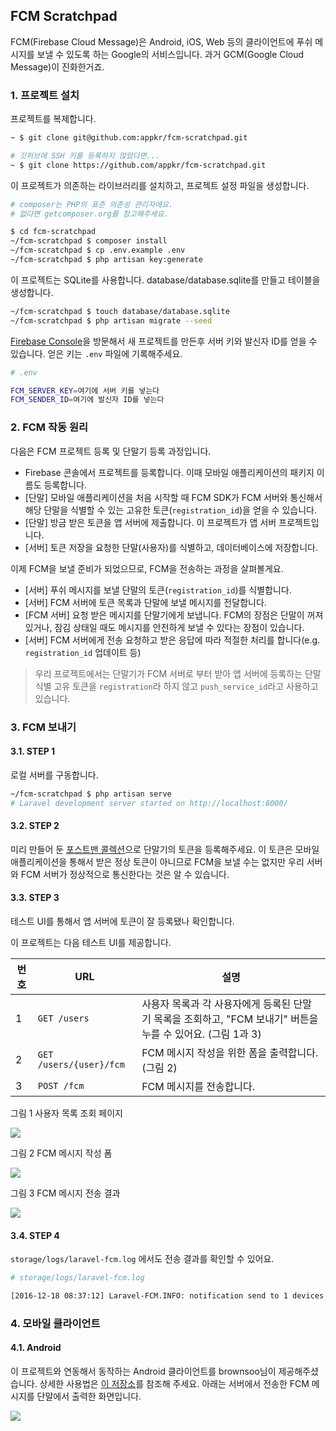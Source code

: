## FCM Scratchpad

FCM(Firebase Cloud Message)은 Android, iOS, Web 등의 클라이언트에 푸쉬 메시지를 보낼 수 있도록 하는 Google의 서비스입니다. 과거 GCM(Google Cloud Message)이 진화한거죠.

### 1. 프로젝트 설치

프로젝트를 복제합니다.

```bash
~ $ git clone git@github.com:appkr/fcm-scratchpad.git

# 깃허브에 SSH 키를 등록하지 않았다면...
~ $ git clone https://github.com/appkr/fcm-scratchpad.git
```

이 프로젝트가 의존하는 라이브러리를 설치하고, 프로젝트 설정 파일을 생성합니다.

```bash
# composer는 PHP의 표준 의존성 관리자에요.
# 없다면 getcomposer.org를 참고해주세요.

$ cd fcm-scratchpad
~/fcm-scratchpad $ composer install
~/fcm-scratchpad $ cp .env.example .env
~/fcm-scratchpad $ php artisan key:generate
```

이 프로젝트는 SQLite를 사용합니다. database/database.sqlite를 만들고 테이블을 생성합니다.

```bash
~/fcm-scratchpad $ touch database/database.sqlite
~/fcm-scratchpad $ php artisan migrate --seed
```

[Firebase Console](https://console.firebase.google.com/)을 방문해서 새 프로젝트를 만든후 서버 키와 발신자 ID를 얻을 수 있습니다. 얻은 키는 `.env` 파일에 기록해주세요.

```bash
# .env

FCM_SERVER_KEY=여기에 서버 키를 넣는다
FCM_SENDER_ID=여기에 발신자 ID를 넣는다
```

### 2. FCM 작동 원리

다음은 FCM 프로젝트 등록 및 단말기 등록 과정입니다.

- Firebase 콘솔에서 프로젝트를 등록합니다. 이때 모바일 애플리케이션의 패키지 이름도 등록합니다.
- [단말] 모바일 애플리케이션을 처음 시작할 때 FCM SDK가 FCM 서버와 통신해서 해당 단말을 식별할 수 있는 고유한 토큰(`registration_id`)을 얻을 수 있습니다.
- [단말] 방금 받은 토큰을 앱 서버에 제출합니다. 이 프로젝트가 앱 서버 프로젝트입니다.
- [서버] 토큰 저장을 요청한 단말(사용자)를 식별하고, 데이터베이스에 저장합니다.

이제 FCM을 보낼 준비가 되었으므로, FCM을 전송하는 과정을 살펴볼게요.

- [서버] 푸쉬 메시지를 보낼 단말의 토큰(`registration_id`)를 식별합니다.
- [서버] FCM 서버에 토큰 목록과 단말에 보낼 메시지를 전달합니다.
- [FCM 서버] 요청 받은 메시지를 단말기에게 보냅니다. FCM의 장점은 단말이 꺼져있거나, 잠김 상태일 때도 메시지를 안전하게 보낼 수 있다는 장점이 있습니다.
- [서버] FCM 서버에게 전송 요청하고 받은 응답에 따라 적절한 처리를 합니다(e.g. `registration_id` 업데이트 등)

> 우리 프로젝트에서는 단말기가 FCM 서버로 부터 받아 앱 서버에 등록하는 단말 식별 고유 토큰을 `registration`라 하지 않고 `push_service_id`라고 사용하고 있습니다.

### 3. FCM 보내기

#### 3.1. STEP 1

로컬 서버를 구동합니다.

```bash
~/fcm-scratchpad $ php artisan serve
# Laravel development server started on http://localhost:8000/
```

#### 3.2. STEP 2

미리 만들어 둔 [포스트맨 콜렉션](https://raw.githubusercontent.com/appkr/fcm-scratchpad/master/docs/fcm-scratchpad.postman_collection.json)으로 단말기의 토큰을 등록해주세요. 이 토큰은 모바일 애플리케이션을 통해서 받은 정상 토큰이 아니므로 FCM을 보낼 수는 없지만 우리 서버와 FCM 서버가 정상적으로 통신한다는 것은 알 수 있습니다.

#### 3.3. STEP 3

테스트 UI를 통해서 앱 서버에 토큰이 잘 등록됐나 확인합니다.

이 프로젝트는 다음 테스트 UI를 제공합니다.

번호|URL|설명
---|---|---
1|`GET /users`|사용자 목록과 각 사용자에게 등록된 단말기 목록을 조회하고, "FCM 보내기" 버튼을 누를 수 있어요. (그림 1과 3)
2|`GET /users/{user}/fcm`|FCM 메시지 작성을 위한 폼을 출력합니다. (그림 2)
3|`POST /fcm`|FCM 메시지를 전송합니다.

그림 1 사용자 목록 조회 페이지

![](https://github.com/appkr/fcm-scratchpad/raw/master/docs/image-01.png)

그림 2 FCM 메시지 작성 폼

![](https://github.com/appkr/fcm-scratchpad/raw/master/docs/image-02.png)

그림 3 FCM 메시지 전송 결과

![](https://github.com/appkr/fcm-scratchpad/raw/master/docs/image-03.png)

#### 3.4. STEP 4

`storage/logs/laravel-fcm.log` 에서도 전송 결과를 확인할 수 있어요.

```bash
# storage/logs/laravel-fcm.log

[2016-12-18 08:37:12] Laravel-FCM.INFO: notification send to 1 devices success: 0 failures: 1 number of modified token : 0  [] []
```

### 4. 모바일 클라이언트

#### 4.1. Android

이 프로젝트와 연동해서 동작하는 Android 클라이언트를 brownsoo님이 제공해주셨습니다. 상세한 사용법은 [이 저장소](https://github.com/brownsoo/fcm-scratchpad-android/)를 참조해 주세요. 아래는 서버에서 전송한 FCM 메시지를 단말에서 출력한 화면입니다.

![](https://github.com/appkr/fcm-scratchpad/raw/master/docs/image-04.png)
